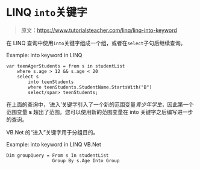 # LINQ `into`关键字

> 原文：<https://www.tutorialsteacher.com/linq/linq-into-keyword>

在 LINQ 查询中使用`into`关键字组成一个组，或者在`select`子句后继续查询。

Example: into keyword in LINQ

```
var teenAgerStudents = from s in studentList
    where s.age > 12 && s.age < 20
    select s
        into teenStudents
        where teenStudents.StudentName.StartsWith("B")
        select/span> teenStudents;
```

在上面的查询中，‘进入’关键字引入了一个新的范围变量*青少年学生*，因此第一个范围变量 **s** 超出了范围。您可以使用新的范围变量在 into 关键字之后编写进一步的查询。

VB.Net 的“进入”关键字用于分组目的。

Example: into keyword in LINQ VB.Net

```
Dim groupQuery = From s In studentList
                 Group By s.Age Into Group
```